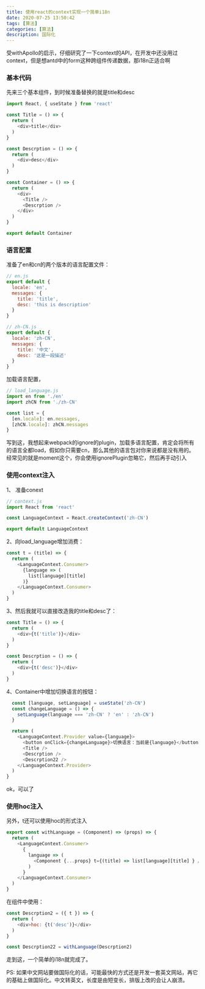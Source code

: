 ```yaml
---
title: 使用react的context实现一个简单i18n
date: 2020-07-25 13:50:42
tags: [算法]
categories: [算法]
description: 国际化
---
```


受withApollo的启示，仔细研究了一下context的API，在开发中还没用过context，但是想antd中的form这种跨组件传递数据，那i18n正适合啊

### 基本代码
先来三个基本组件，到时候准备替换的就是title和desc

```js
import React, { useState } from 'react'

const Title = () => {
  return (
    <div>title</div>
  )
}

const Descrption = () => {
  return (
    <div>desc</div>
  )
}

const Container = () => {
  return (
    <div>
      <Title />
      <Descrption />
    </div>
  )
}

export default Container
```

### 语言配置
准备了en和cn的两个版本的语言配置文件：

```js
// en.js
export default {
  locale: 'en',
  messages: {
    title: 'title',
    desc: 'this is description'
  }
}

// zh-CN.js
export default {
  locale: 'zh-CN',
  messages: {
    title: '中文',
    desc: '这是一段描述'
  }
}
```

加载语言配置，
```js
// load_language.js
import en from './en'
import zhCN from './zh-CN'

const list = {
  [en.locale]: en.messages,
  [zhCN.locale]: zhCN.messages
}
```
写到这，我想起来webpack的ignore的plugin，加载多语言配置，肯定会将所有的语言全都load，假如你只需要cn，那么其他的语言包对你来说都是没有用的。经常见的就是moment这个，你会使用ignorePlugin忽略它，然后再手动引入


### 使用context注入
1、 准备conext

```js
// context.js
import React from 'react'

const LanguageContext = React.createContext('zh-CN')

export default LanguageContext

```
2、向load_language增加消费：

```js
const t = (title) => {
  return (
    <LanguageContext.Consumer>
      {language => (
        list[language][title]
      )}
    </LanguageContext.Consumer>
  )
}
```
3、然后我就可以直接改造我的title和desc了：

```js
const Title = () => {
  return (
    <div>{t('title')}</div>
  )
}

const Descrption = () => {
  return (
    <div>{t('desc')}</div>
  )
}
```
4、Container中增加切换语言的按钮：

```js
  const [language, setLanguage] = useState('zh-CN')
  const changeLanguage = () => {
    setLanguage(language === 'zh-CN' ? 'en' : 'zh-CN')
  }

  return (
    <LanguageContext.Provider value={language}>
      <button onClick={changeLanguage}>切换语言：当前是{language}</button>
      <Title />
      <Descrption />
      <Descrption22 />
    </LanguageContext.Provider>
  )
}
```

ok，可以了

### 使用hoc注入
另外，t还可以使用hoc的形式注入
```js
export const withLanguage = (Component) => (props) => {
  return (
    <LanguageContext.Consumer>
      {
        language => (
          <Component {...props} t={(title) => list[language][title] } />
        )
      }
    </LanguageContext.Consumer>
  )
}
```
在组件中使用：
```js
const Descrption2 = ({ t }) => {
  return (
    <div>hoc: {t('desc')}</div>
  )
}

const Descrption22 = withLanguage(Descrption2)
```

走到这，一个简单的i18n就完成了。

PS: 如果中文网站要做国际化的话，可能最快的方式还是开发一套英文网站，再它的基础上做国际化。中文转英文，长度是由短变长，排版上改的会让人崩溃。





